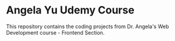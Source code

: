 # Angela Yu Udemy Course

This repository contains the coding projects from Dr. Angela's Web Development course - Frontend Section.
